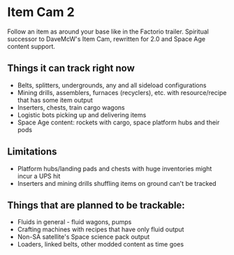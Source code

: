 # Item Cam 2
Follow an item as around your base like in the Factorio trailer. Spiritual successor to DaveMcW's Item Cam, rewritten for 2.0 and Space Age content support.

## Things it can track right now
- Belts, splitters, undergrounds, any and all sideload configurations
- Mining drills, assemblers, furnaces (recyclers), etc. with resource/recipe that has some item output
- Inserters, chests, train cargo wagons
- Logistic bots picking up and delivering items
- Space Age content: rockets with cargo, space platform hubs and their pods

## Limitations
- Platform hubs/landing pads and chests with huge inventories might incur a UPS hit
- Inserters and mining drills shuffling items on ground can't be tracked

## Things that are planned to be trackable:
- Fluids in general - fluid wagons, pumps
- Crafting machines with recipes that have only fluid output
- Non-SA satellite's Space science pack output
- Loaders, linked belts, other modded content as time goes
